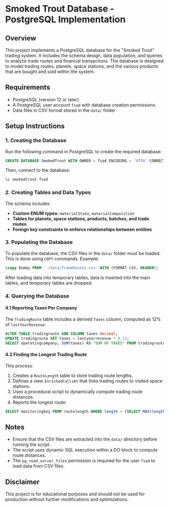 # Smoked Trout Database - PostgreSQL Implementation

## Overview
This project implements a PostgreSQL database for the "Smoked Trout" trading system. It includes the schema design, data population, and queries to analyze trade routes and financial transactions. The database is designed to model trading routes, planets, space stations, and the various products that are bought and sold within the system.

## Requirements
- PostgreSQL (version 12 or later)
- A PostgreSQL user account `fsad` with database creation permissions
- Data files in CSV format stored in the `data/` folder

## Setup Instructions
### 1. Creating the Database
Run the following command in PostgreSQL to create the required database:
```sql
CREATE DATABASE SmokedTrout WITH OWNER = fsad ENCODING = 'UTF8' CONNECTION LIMIT = -1;
```
Then, connect to the database:
```sql
\c smokedtrout fsad
```

### 2. Creating Tables and Data Types
The schema includes:
- **Custom ENUM types:** `materialState`, `materialComposition`
- **Tables for planets, space stations, products, batches, and trade routes**
- **Foreign key constraints to enforce relationships between entities**

### 3. Populating the Database
To populate the database, the CSV files in the `data/` folder must be loaded. This is done using `COPY` commands. Example:
```sql
\copy Dummy FROM './data/TradeRoutes.csv' WITH (FORMAT CSV, HEADER);
```
After loading data into temporary tables, data is inserted into the main tables, and temporary tables are dropped.

### 4. Querying the Database
#### 4.1 Reporting Taxes Per Company
The `TradingRoute` table includes a derived `Taxes` column, computed as 12% of `lastYearRevenue`:
```sql
ALTER TABLE tradingroute ADD COLUMN taxes decimal;
UPDATE tradingroute SET taxes = lastyearrevenue * 0.12;
SELECT operatingcompany, SUM(taxes) AS "SUM OF TAXES" FROM tradingroute GROUP BY operatingcompany;
```

#### 4.2 Finding the Longest Trading Route
This process:
1. Creates a `RouteLength` table to store trading route lengths.
2. Defines a view `EnrichedCallsAt` that links trading routes to visited space stations.
3. Uses a procedural script to dynamically compute trading route distances.
4. Reports the longest route:
```sql
SELECT monitoringkey FROM routelength WHERE length = (SELECT MAX(length) FROM routelength);
```

## Notes
- Ensure that the CSV files are extracted into the `data/` directory before running the script.
- The script uses dynamic SQL execution within a DO block to compute route distances.
- The `pg_read_server_files` permission is required for the user `fsad` to load data from CSV files.

## Disclaimer
This project is for educational purposes and should not be used for production without further modifications and optimizations.

